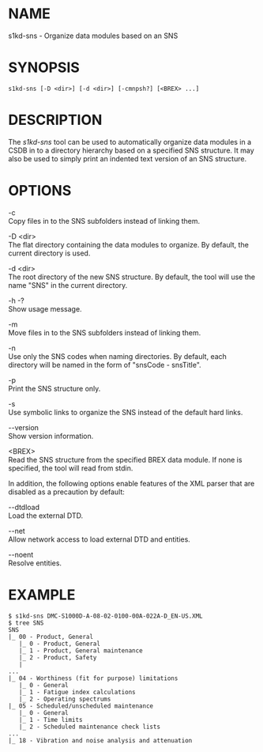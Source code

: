NAME
====

s1kd-sns - Organize data modules based on an SNS

SYNOPSIS
========

    s1kd-sns [-D <dir>] [-d <dir>] [-cmnpsh?] [<BREX> ...]

DESCRIPTION
===========

The *s1kd-sns* tool can be used to automatically organize data modules
in a CSDB in to a directory hierarchy based on a specified SNS
structure. It may also be used to simply print an indented text version
of an SNS structure.

OPTIONS
=======

-c  
Copy files in to the SNS subfolders instead of linking them.

-D &lt;dir&gt;  
The flat directory containing the data modules to organize. By default,
the current directory is used.

-d &lt;dir&gt;  
The root directory of the new SNS structure. By default, the tool will
use the name "SNS" in the current directory.

-h -?  
Show usage message.

-m  
Move files in to the SNS subfolders instead of linking them.

-n  
Use only the SNS codes when naming directories. By default, each
directory will be named in the form of "snsCode - snsTitle".

-p  
Print the SNS structure only.

-s  
Use symbolic links to organize the SNS instead of the default hard
links.

--version  
Show version information.

&lt;BREX&gt;  
Read the SNS structure from the specified BREX data module. If none is
specified, the tool will read from stdin.

In addition, the following options enable features of the XML parser
that are disabled as a precaution by default:

--dtdload  
Load the external DTD.

--net  
Allow network access to load external DTD and entities.

--noent  
Resolve entities.

EXAMPLE
=======

    $ s1kd-sns DMC-S1000D-A-08-02-0100-00A-022A-D_EN-US.XML
    $ tree SNS
    SNS
    |_ 00 - Product, General
       |_ 0 - Product, General
       |_ 1 - Product, General maintenance
       |_ 2 - Product, Safety
       |
    ...
    |_ 04 - Worthiness (fit for purpose) limitations
       |_ 0 - General
       |_ 1 - Fatigue index calculations
       |_ 2 - Operating spectrums
    |_ 05 - Scheduled/unscheduled maintenance
       |_ 0 - General
       |_ 1 - Time limits
       |_ 2 - Scheduled maintenance check lists
    ...
    |_ 18 - Vibration and noise analysis and attenuation

